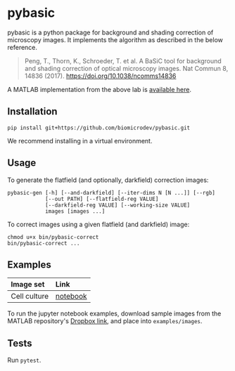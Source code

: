 # pybasic

pybasic is a python package for background and shading correction of microscopy images. It implements the algorithm as described in the below reference.

> Peng, T., Thorn, K., Schroeder, T. et al. A BaSiC tool for background and shading correction of optical microscopy images. Nat Commun 8, 14836 (2017). https://doi.org/10.1038/ncomms14836

A MATLAB implementation from the above lab is [available here](https://github.com/marrlab/BaSiC).

## Installation

```
pip install git+https://github.com/biomicrodev/pybasic.git
```

We recommend installing in a virtual environment.

## Usage

To generate the flatfield (and optionally, darkfield) correction images:

```
pybasic-gen [-h] [--and-darkfield] [--iter-dims N [N ...]] [--rgb]
            [--out PATH] [--flatfield-reg VALUE]
            [--darkfield-reg VALUE] [--working-size VALUE]
            images [images ...]
```

To correct images using a given flatfield (and darkfield) image:

```
chmod u+x bin/pybasic-correct
bin/pybasic-correct ...
```

## Examples

| Image set     | Link                                     |
|:--------------|:-----------------------------------------|
| Cell culture  | [notebook](examples/cell_culture.ipynb)  |

To run the jupyter notebook examples, download sample images from the MATLAB repository's [Dropbox link](https://www.dropbox.com/s/plznvzdjglrse3h/Demoexamples.zip?dl=0), and place into `examples/images`.

## Tests

Run `pytest`.
